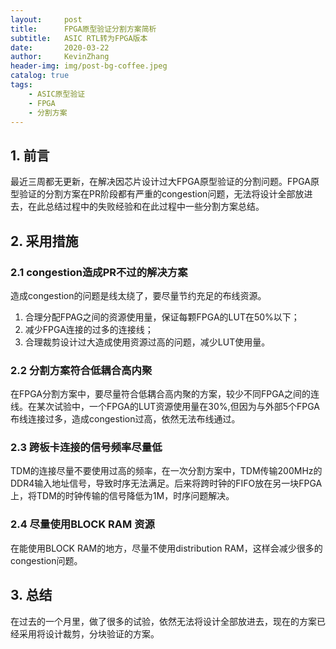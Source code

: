 ```yaml
---
layout:     post
title:      FPGA原型验证分割方案简析
subtitle:   ASIC RTL转为FPGA版本
date:       2020-03-22
author:     KevinZhang
header-img: img/post-bg-coffee.jpeg
catalog: true
tags:
    - ASIC原型验证
    - FPGA
    - 分割方案
---
```


## 1. 前言
最近三周都无更新，在解决因芯片设计过大FPGA原型验证的分割问题。FPGA原型验证的分割方案在PR阶段都有严重的congestion问题，无法将设计全部放进去，在此总结过程中的失败经验和在此过程中一些分割方案总结。

## 2. 采用措施
### 2.1 congestion造成PR不过的解决方案
造成congestion的问题是线太绕了，要尽量节约充足的布线资源。
1. 合理分配FPAG之间的资源使用量，保证每颗FPGA的LUT在50%以下；
2. 减少FPGA连接的过多的连接线；
3. 合理裁剪设计过大造成使用资源过高的问题，减少LUT使用量。

### 2.2 分割方案符合低耦合高内聚
在FPGA分割方案中，要尽量符合低耦合高内聚的方案，较少不同FPGA之间的连线。在某次试验中，一个FPGA的LUT资源使用量在30%,但因为与外部5个FPGA布线连接过多，造成congestion过高，依然无法布线通过。

### 2.3 跨板卡连接的信号频率尽量低
TDM的连接尽量不要使用过高的频率，在一次分割方案中，TDM传输200MHz的DDR4输入地址信号，导致时序无法满足。后来将跨时钟的FIFO放在另一块FPGA上，将TDM的时钟传输的信号降低为1M，时序问题解决。

### 2.4 尽量使用BLOCK RAM 资源
在能使用BLOCK RAM的地方，尽量不使用distribution RAM，这样会减少很多的congestion问题。

## 3. 总结
在过去的一个月里，做了很多的试验，依然无法将设计全部放进去，现在的方案已经采用将设计裁剪，分块验证的方案。